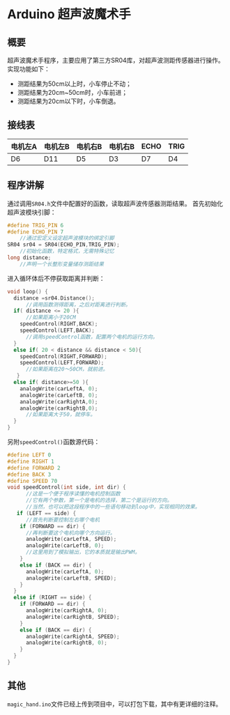 # Arduino 超声波魔术手
## 概要

超声波魔术手程序，主要应用了第三方SR04库，对超声波测距传感器进行操作。实现功能如下：
- 测距结果为50cm以上时，小车停止不动；
- 测距结果为20cm~50cm时，小车前进；
- 测距结果为20cm以下时，小车倒退。

## 接线表
|电机左A|电机左B|电机右B|电机右B| ECHO | TRIG |
|------|------|------|------|------|------|
| D6   |   D11|   D5 |   D3 |   D7 |   D4 |

## 程序讲解
通过调用`SR04.h`文件中配置好的函数，读取超声波传感器测距结果。
首先初始化超声波模块引脚：
```cpp
#define TRIG_PIN 6
#define ECHO_PIN 7
	//通过宏定义设定超声波模块的绑定引脚
SR04 sr04 = SR04(ECHO_PIN,TRIG_PIN);
	//初始化函数，特定格式，无需特殊记忆
long distance;
	//声明一个长整形变量储存测距结果
```
进入循环体后不停获取距离并判断：
```cpp
void loop() {
  distance =sr04.Distance();
      //调用函数测得距离，之后对距离进行判断。
  if( distance <= 20 ){
      //如果距离小于20CM
    speedControl(RIGHT,BACK);
    speedControl(LEFT,BACK); 
      //调用speedControl函数，配置两个电机的运行方向。   
  }
  else if( 20 < distance && distance < 50){
    speedControl(RIGHT,FORWARD);
    speedControl(LEFT,FORWARD);
      //如果距离在20～50CM，就前进。
   }    
  else if( distance>=50 ){
    analogWrite(carLeftA, 0);
    analogWrite(carLeftB, 0); 
    analogWrite(carRightA,0);
    analogWrite(carRightB,0); 
      //如果距离大于50，就停车。
  }
}
```
另附`speedControl()`函数源代码：
```cpp
#define LEFT 0
#define RIGHT 1
#define FORWARD 2
#define BACK 3
#define SPEED 70
void speedControl(int side, int dir) {
      //这是一个便于程序读懂的电机控制函数
      //它有两个参数，第一个是电机的选择，第二个是运行的方向。
      //当然，也可以把这段程序中的一些语句移动到loop中，实现相同的效果。
   if (LEFT == side) {
      //首先判断要控制左右哪个电机
    if (FORWARD == dir) {
      //再判断要这个电机向哪个方向运行。
      analogWrite(carLeftA, SPEED);
      analogWrite(carLeftB, 0);
      //这里用到了模拟输出，它的本质就是输出PWM。
    }
    else if (BACK == dir) {
      analogWrite(carLeftA, 0);
      analogWrite(carLeftB, SPEED);
    }
  }
  else if (RIGHT == side) {
    if (FORWARD == dir) {
      analogWrite(carRightA, 0);
      analogWrite(carRightB, SPEED);
    }
    else if (BACK == dir) {
      analogWrite(carRightA, SPEED);
      analogWrite(carRightB, 0);
    }
  }
}
```
## 其他
`magic_hand.ino`文件已经上传到项目中，可以打包下载，其中有更详细的注释。
